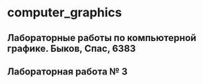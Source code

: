 # computer_graphics
## Лабораторные работы по компьютерной графике. Быков, Спас, 6383

## Лабораторная работа № 3
